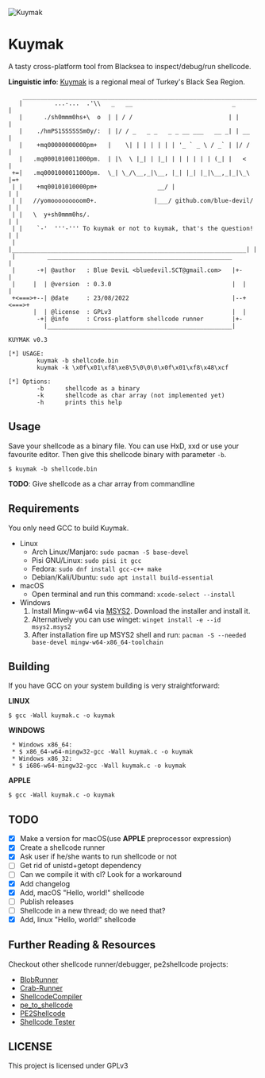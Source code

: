 ![Kuymak](https://gitlab.com/bluedevil/kuymak/-/raw/master/art/banner_kuymak_eng.png)

# Kuymak

A tasty cross-platform tool from Blacksea to inspect/debug/run shellcode.

**Linguistic info**: [Kuymak][web-wiki-kuymak] is a regional meal of Turkey's Black Sea Region.

```
    __________________________________________________________________
   |         ...-...  .'\\   _   __                            _      |
   |      ./sh0mmm0hs+\  o  | | / /                           | |     |
   |    ./hmPS1SSSSSSm0y/:  | |/ / _   _ _   _ _ __ ___   __ _| | __  |
   |    +mq00000000000pm+   |    \| | | | | | | '_ ` _ \ / _` | |/ /  |
   |   .mq0001010011000pm.  | |\  \ |_| | |_| | | | | | | (_| |   <   |
 +=|   .mq0001000011000pm.  \_| \_/\__,_|\__, |_| |_| |_|\__,_|_|\_\  |=+
 | |    +mq00101010000pm+                 __/ |                       | |
 | |   //yomooooooooom0+.                |___/ github.com/blue-devil/ | |
 | |   \  y+sh0mmm0hs/.                                               | |
 | |    `-'  '''-''' To kuymak or not to kuymak, that's the question! | |
 | |__________________________________________________________________| |
 |         ____________________________________________________         |
 |      -+| @author   : Blue DeviL <bluedevil.SCT@gmail.com>   |+-      |
 |     |  | @version  : 0.3.0                                  |  |     |
 +<===>+--| @date     : 23/08/2022                             |--+<===>+
       |  | @license  : GPLv3                                  |  |
        -+| @info     : Cross-platform shellcode runner        |+-
          |____________________________________________________|

KUYMAK v0.3

[*] USAGE:
        kuymak -b shellcode.bin
        kuymak -k \x0f\x01\xf8\xe8\5\0\0\0\x0f\x01\xf8\x48\xcf

[*] Options:
        -b      shellcode as a binary
        -k      shellcode as char array (not implemented yet)
        -h      prints this help
```

## Usage

Save your shellcode as a binary file. You can use HxD, xxd or use your favourite editor. Then give this shellcode binary with parameter `-b`.
```
$ kuymak -b shellcode.bin
```

**TODO**: Give shellcode as a char array from commandline

## Requirements

You only need GCC to build Kuymak.

* Linux
  * Arch Linux/Manjaro: `sudo pacman -S base-devel`
  * Pisi GNU/Linux: `sudo pisi it gcc`
  * Fedora: `sudo dnf install gcc-c++ make`
  * Debian/Kali/Ubuntu: `sudo apt install build-essential`
* macOS
  * Open terminal and run this command: `xcode-select --install`
* Windows
  1. Install Mingw-w64 via [MSYS2][web-msys2]. Download the installer and install it.
  2. Alternatively you can use winget: `winget install -e --id msys2.msys2`
  3. After installation fire up MSYS2 shell and run: `pacman -S --needed base-devel mingw-w64-x86_64-toolchain`

## Building

If you have GCC on your system building is very straightforward:

**LINUX**

```
$ gcc -Wall kuymak.c -o kuymak
```

**WINDOWS**

```
 * Windows x86_64:
 * $ x86_64-w64-mingw32-gcc -Wall kuymak.c -o kuymak
 * Windows x86_32:
 * $ i686-w64-mingw32-gcc -Wall kuymak.c -o kuymak
```

**APPLE**

```
$ gcc -Wall kuymak.c -o kuymak
```

## TODO

* [x] Make a version for macOS(use __APPLE__ preprocessor expression)
* [x] Create a shellcode runner
* [x] Ask user if he/she wants to run shellcode or not
* [ ] Get rid of unistd+getopt dependency
* [ ] Can we compile it with cl? Look for a workaround
* [x] Add changelog
* [x] Add, macOS "Hello, world!" shellcode
* [ ] Publish releases
* [ ] Shellcode in a new thread; do we need that?
* [x] Add, linux "Hello, world!" shellcode

## Further Reading & Resources

Checkout other shellcode runner/debugger, pe2shellcode projects:

* [BlobRunner][web-github-blobrunner]
* [Crab-Runner][web-github-crabrunner]
* [ShellcodeCompiler][web-github-sccompiler]
* [pe_to_shellcode][web-github-pe_to_sc]
* [PE2Shellcode][web-github-pe2sc]
* [Shellcode Tester][web-github-sctester]

## LICENSE

This project is licensed under GPLv3

[web-github-blobrunner]: https://github.com/OALabs/BlobRunner
[web-github-crabrunner]: https://github.com/cdong1012/Crab-Runner
[web-github-sccompiler]: https://github.com/NytroRST/ShellcodeCompiler
[web-github-pe_to_sc]: https://github.com/hasherezade/pe_to_shellcode
[web-github-pe2sc]: https://github.com/d35ha/PE2Shellcode
[web-github-sctester]: https://github.com/tophertimzen/shellcodeTester
[web-msys2]: https://www.msys2.org/
[web-wiki-kuymak]: https://en.wikipedia.org/wiki/Kuymak